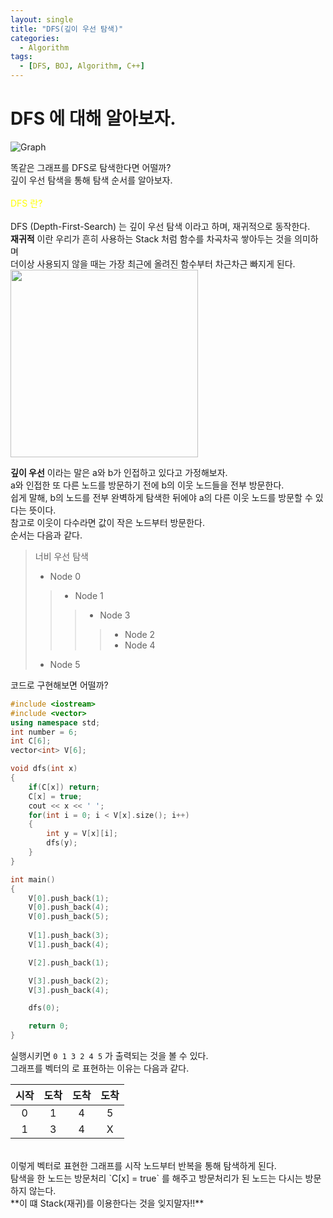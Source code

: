 ```yaml
---
layout: single
title: "DFS(깊이 우선 탐색)"
categories:
  - Algorithm
tags:
  - [DFS, BOJ, Algorithm, C++]
---
```


# DFS 에 대해 알아보자.
![Graph](https://user-images.githubusercontent.com/87271529/165806126-b230461d-8003-4a32-a27b-29fc230e8c51.png)<br>

똑같은 그래프를 DFS로 탐색한다면 어떨까? <br>
깊이 우선 탐색을 통해 탐색 순서를 알아보자.
<br><br>
<span style="color:yellow"> DFS 란? </span> 
<br><br>
DFS (Depth-First-Search) 는 깊이 우선 탐색 이라고 하며, 재귀적으로 동작한다. <br>
**재귀적** 이란 우리가 흔히 사용하는 Stack 처럼 함수를 차곡차곡 쌓아두는 것을 의미하며<br>
더이상 사용되지 않을 때는 가장 최근에 올려진 함수부터 차근차근 빠지게 된다. <br>
<img src="https://user-images.githubusercontent.com/87271529/166414666-b98c1ca6-cbe9-41f6-93bb-588d97c10e88.png" width="300" height="300"/>
<br>

**깊이 우선** 이라는 말은 a와 b가 인접하고 있다고 가정해보자. <br>
a와 인접한 또 다른 노드를 방문하기 전에 b의 이웃 노드들을 전부 방문한다.<br>
쉽게 말해, b의 노드를 전부 완벽하게 탐색한 뒤에야 a의 다른 이웃 노드를 방문할 수 있다는 뜻이다.<br>
참고로 이웃이 다수라면 값이 작은 노드부터 방문한다. <br>
순서는 다음과 같다. <br>
> 너비 우선 탐색
>- Node 0
>>- Node 1
>>>- Node 3
>>>>- Node 2
>>>>- Node 4
>- Node 5

코드로 구현해보면 어떨까?
```c++
#include <iostream>
#include <vector>
using namespace std;
int number = 6;
int C[6]; 
vector<int> V[6]; 

void dfs(int x)
{
    if(C[x]) return;
    C[x] = true;
    cout << x << ' ';
    for(int i = 0; i < V[x].size(); i++)
    {
        int y = V[x][i];
        dfs(y);
    }
}

int main()
{
    V[0].push_back(1);
    V[0].push_back(4);
    V[0].push_back(5);
    
    V[1].push_back(3);
    V[1].push_back(4);

    V[2].push_back(1);

    V[3].push_back(2);
    V[3].push_back(4);

    dfs(0);

    return 0;
}
```
실행시키면 `0 1 3 2 4 5` 가 출력되는 것을 볼 수 있다. <br>
그래프를 벡터의 로 표현하는 이유는 다음과 같다. <br>

|시작|도착|도착|도착|
|:-:|:-:|:-:|:-:|
|0|1|4|5|
|1|3|4|X|

<br>
이렇게 벡터로 표현한 그래프를 시작 노드부터 반복을 통해 탐색하게 된다.<br>
탐색을 한 노드는 방문처리 `C[x] = true` 를 해주고 방문처리가 된 노드는 다시는 방문하지 않는다.<br>
**이 떄 Stack(재귀)를 이용한다는 것을 잊지말자!!**
